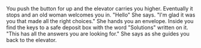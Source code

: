 You push the button for up and the elevator carries you higher. Eventually it stops and an old woman welcomes you in.
"Hello" She says. "I'm glad it was you that made all the right choices."
She hands you an envelope. Inside you find the keys to a safe deposit box with the word "Solutions" written on it. 
"This has all the answers you are looking for." She says as she guides you back to the elevator.